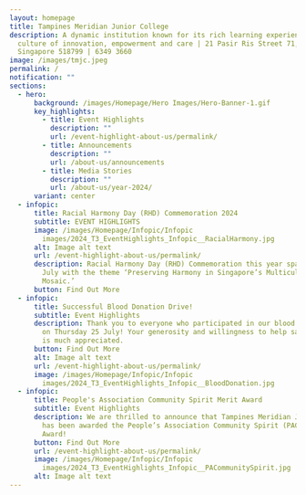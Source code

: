 ```yaml
---
layout: homepage
title: Tampines Meridian Junior College
description: A dynamic institution known for its rich learning experiences in a
  culture of innovation, empowerment and care | 21 Pasir Ris Street 71,
  Singapore 518799 | 6349 3660
image: /images/tmjc.jpeg
permalink: /
notification: ""
sections:
  - hero:
      background: /images/Homepage/Hero Images/Hero-Banner-1.gif
      key_highlights:
        - title: Event Highlights
          description: ""
          url: /event-highlight-about-us/permalink/
        - title: Announcements
          description: ""
          url: /about-us/announcements
        - title: Media Stories
          description: ""
          url: /about-us/year-2024/
      variant: center
  - infopic:
      title: Racial Harmony Day (RHD) Commemoration 2024
      subtitle: EVENT HIGHLIGHTS
      image: /images/Homepage/Infopic/Infopic
        images/2024_T3_EventHighlights_Infopic__RacialHarmony.jpg
      alt: Image alt text
      url: /event-highlight-about-us/permalink/
      description: Racial Harmony Day (RHD) Commemoration this year spanned 22 to 29
        July with the theme ‘Preserving Harmony in Singapore’s Multicultural
        Mosaic.’
      button: Find Out More
  - infopic:
      title: Successful Blood Donation Drive!
      subtitle: Event Highlights
      description: Thank you to everyone who participated in our blood donation drive
        on Thursday 25 July! Your generosity and willingness to help save lives
        is much appreciated.
      button: Find Out More
      alt: Image alt text
      url: /event-highlight-about-us/permalink/
      image: /images/Homepage/Infopic/Infopic
        images/2024_T3_EventHighlights_Infopic__BloodDonation.jpg
  - infopic:
      title: People's Association Community Spirit Merit Award
      subtitle: Event Highlights
      description: We are thrilled to announce that Tampines Meridian Junior College
        has been awarded the People’s Association Community Spirit (PACS) Merit
        Award!
      button: Find Out More
      url: /event-highlight-about-us/permalink/
      image: /images/Homepage/Infopic/Infopic
        images/2024_T3_EventHighlights_Infopic__PACommunitySpirit.jpg
      alt: Image alt text
---
```

